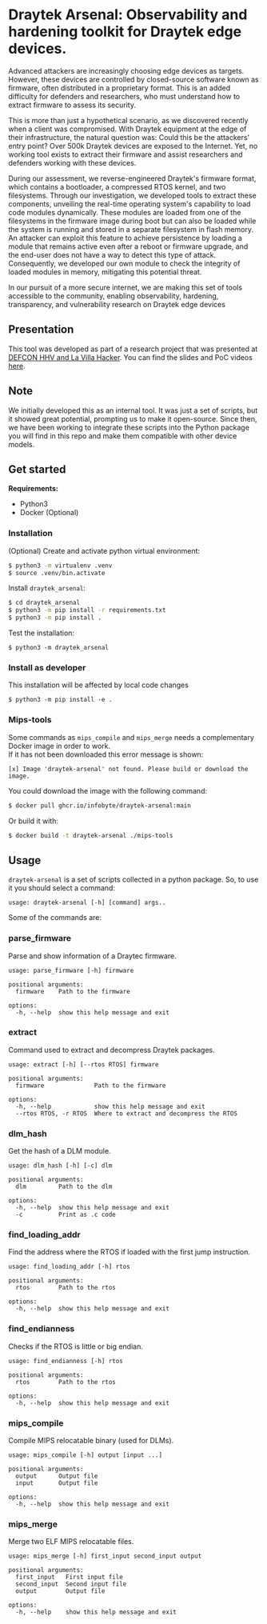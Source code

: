 # Draytek Arsenal: Observability and hardening toolkit for Draytek edge devices.
Advanced attackers are increasingly choosing edge devices as targets. However, these devices are controlled by closed-source software known as firmware, often distributed in a proprietary format. This is an added difficulty for defenders and researchers, who must understand how to extract firmware to assess its security.

This is more than just a hypothetical scenario, as we discovered recently when a client was compromised. With Draytek equipment at the edge of their infrastructure, the natural question was: Could this be the attackers' entry point? Over 500k Draytek devices are exposed to the Internet. Yet, no working tool exists to extract their firmware and assist researchers and defenders working with these devices.

During our assessment, we reverse-engineered Draytek's firmware format, which contains a bootloader, a compressed RTOS kernel, and two filesystems. Through our investigation, we developed tools to extract these components, unveiling the real-time operating system's capability to load code modules dynamically. These modules are loaded from one of the filesystems in the firmware image during boot but can also be loaded while the system is running and stored in a separate filesystem in flash memory. An attacker can exploit this feature to achieve persistence by loading a module that remains active even after a reboot or firmware upgrade, and the end-user does not have a way to detect this type of attack. Consequently, we developed our own module to check the integrity of loaded modules in memory, mitigating this potential threat.

In our pursuit of a more secure internet, we are making this set of tools accessible to the community, enabling observability, hardening, transparency, and vulnerability research on Draytek edge devices

## Presentation
This tool was developed as part of a research project that was presented at [DEFCON HHV and La Villa Hacker](https://defcon.org/html/defcon-32/dc-32-creator-talks.html#54642). You can find the slides and PoC videos [here](https://drive.google.com/drive/folders/1G-fvAntkuCg9Hu_MeMSdYTCd7KAlIywk?usp=sharing). 

## Note
We initially developed this as an internal tool. It was just a set of scripts, but it showed great potential, prompting us to make it open-source. Since then, we have been working to integrate these scripts into the Python package you will find in this repo and make them compatible with other device models.

## Get started ##

__Requirements:__

* Python3
* Docker (Optional)

### Installation ###

(Optional) Create and activate python virtual environment:
```bash
$ python3 -m virtualenv .venv
$ source .venv/bin.activate
```

Install `draytek_arsenal`:
```bash
$ cd draytek_arsenal
$ python3 -m pip install -r requirements.txt
$ python3 -m pip install .
```

Test the installation:
```
$ python3 -m draytek_arsenal
```

### Install as developer ###

This installation will be affected by local code changes
```
$ python3 -m pip install -e .
```

### Mips-tools ###

Some commands as `mips_compile` and `mips_merge` needs a complementary Docker image in order to work.  
If it has not been downloaded this error message is shown:
```
[x] Image 'draytek-arsenal' not found. Please build or download the image.
```

You could download the image with the following command:

```bash
$ docker pull ghcr.io/infobyte/draytek-arsenal:main
```

Or build it with:
```bash
$ docker build -t draytek-arsenal ./mips-tools
```


## Usage ##

`draytek-arsenal` is a set of scripts collected in a python package. So, to use it you should select a command:

```
usage: draytek-arsenal [-h] [command] args..
```

Some of the commands are:


### parse_firmware ###

Parse and show information of a Draytec firmware.

```
usage: parse_firmware [-h] firmware

positional arguments:
  firmware    Path to the firmware

options:
  -h, --help  show this help message and exit
```

### extract ###

Command used to extract and decompress Draytek packages.

```
usage: extract [-h] [--rtos RTOS] firmware

positional arguments:
  firmware              Path to the firmware

options:
  -h, --help            show this help message and exit
  --rtos RTOS, -r RTOS  Where to extract and decompress the RTOS
```

### dlm_hash ###

Get the hash of a DLM module.

```
usage: dlm_hash [-h] [-c] dlm

positional arguments:
  dlm         Path to the dlm

options:
  -h, --help  show this help message and exit
  -c          Print as .c code
```

### find_loading_addr ###

Find the address where the RTOS if loaded with the first jump instruction.

```
usage: find_loading_addr [-h] rtos

positional arguments:
  rtos        Path to the rtos

options:
  -h, --help  show this help message and exit
```

### find_endianness ###

Checks if the RTOS is little or big endian.

```
usage: find_endianness [-h] rtos

positional arguments:
  rtos        Path to the rtos

options:
  -h, --help  show this help message and exit
```

### mips_compile ###

Compile MIPS relocatable binary (used for DLMs).

```
usage: mips_compile [-h] output [input ...]

positional arguments:
  output      Output file
  input       Output file

options:
  -h, --help  show this help message and exit
```

### mips_merge ###

Merge two ELF MIPS relocatable files.

```
usage: mips_merge [-h] first_input second_input output

positional arguments:
  first_input   First input file
  second_input  Second input file
  output        Output file

options:
  -h, --help    show this help message and exit
```
